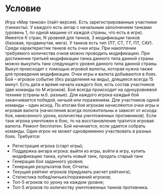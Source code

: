 # Условие

Игра «Мир танков» (лайт-версия). Есть зарегистрированные участники (танкисты). У каждого есть ангар с начальным заполнением танками (уровень 1, по одной машине от каждой страны, что есть в игре). Имеется К стран, N уровней для танков, 3 модификации танков (базовая, продвинутая, мега). У танков есть тип (ЛТ, СТ, ТТ, ПТ, САУ). Среди характеристик танков есть очки игры. При накоплении требуемого количества очков можно проводить модификацию. При достижении третьей модификации танка данного типа данной страны можно выкупить танк следующего уровня данного типа данной страны. Выкуп происходит с помощью игровой валюты, которая нужна также для проведения модификации. Очки игры и валюта добываются в боях. Бой – игровое событие (без разделения на виды), длящееся всегда 15 минут. Есть дата и время начала каждого боя, есть состав участников (две команды по M игроков). Бой всегда происходит на одноуровневой технике (страны м.б. разные). Для каждого игрока каждый бой заканчивается победой, ничьей или поражением. Для участников одной команды – один исход. По итогам боя игрокам начисляются очки игры и игровая валюта (начисления всегда положительны и зависят от исхода боя, нанесенного урона, количества уничтоженных противников). Если танк игрока уничтожен в бою, то на восстановление тратится игровая валюта. Ремонт бесплатен. Бой начинается, если удается собрать команды. Один игрок не может одновременно участвовать в разных боях.
Требуется:  
- Регистрация игрока (старт игры);
- Поддержка ангара игрока: выйти из игры, войти в игру, купить модификацию танка, купить новый танк, продать старый танк
- Генерация боя заданного уровня;
- Генерация результатов боя;
Отчеты:
- Текущий рейтинг игроков (придумать расчет рейтинга);
- Статистика побед/ничьих/поражений игроков;
- Топ-5 игроков по урону на каждом уровне;
- Топ-5 игроков по количеству уничтоженных танков противника.
